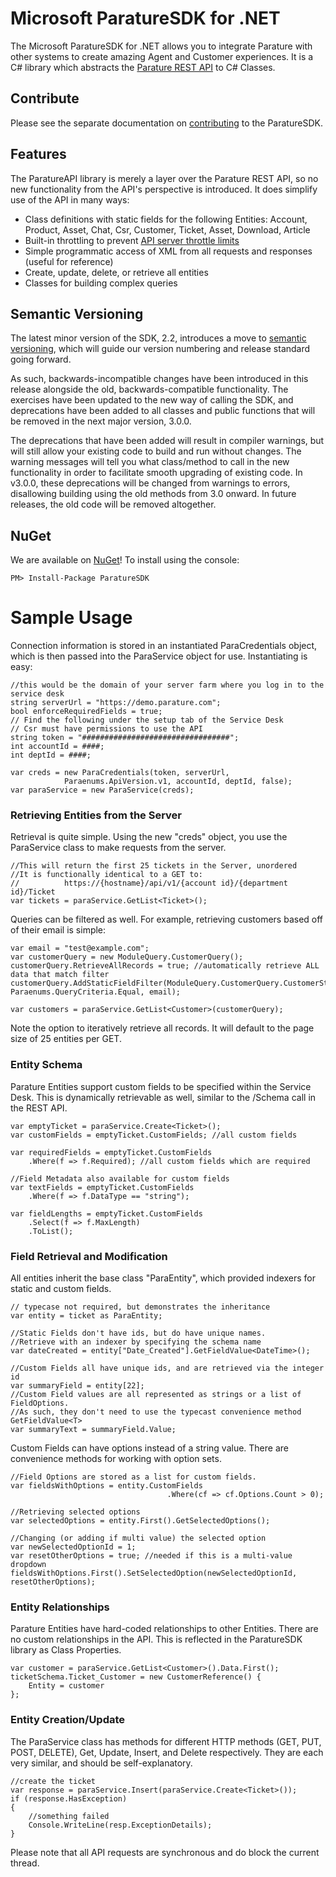 ﻿# Microsoft ParatureSDK for .NET
The Microsoft ParatureSDK for .NET allows you to integrate Parature with other systems to create amazing Agent and Customer experiences. It is a C# library which abstracts the [Parature REST API](https://support.parature.com/public/doc/api.html) to C# Classes. 

## Contribute
Please see the separate documentation on [contributing](CONTRIBUTING.md) to the ParatureSDK.

## Features
The ParatureAPI library is merely a layer over the Parature REST API, so no new functionality from the API's perspective is introduced. It does simplify use of the API in many ways:

* Class definitions with static fields for the following Entities: Account, Product, Asset, Chat, Csr, Customer, Ticket, Asset, Download, Article
* Built-in throttling to prevent [API server throttle limits](https://support.parature.com/public/doc/api.html#limits)
* Simple programmatic access of XML from all requests and responses (useful for reference)
* Create, update, delete, or retrieve all entities
* Classes for building complex queries

## Semantic Versioning
The latest minor version of the SDK, 2.2, introduces a move to [semantic versioning](http://semver.org), which will guide our version numbering and release standard going forward.

As such, backwards-incompatible changes have been introduced in this release alongside the old, backwards-compatible functionality. The exercises have been updated to the new way of calling the SDK, and deprecations have been added to all classes and public functions that will be removed in the next major version, 3.0.0.

The deprecations that have been added will result in compiler warnings, but will still allow your existing code to build and run without changes. The warning messages will tell you what class/method to call in the new functionality in order to facilitate smooth upgrading of existing code. In v3.0.0, these deprecations will be changed from warnings to errors, disallowing building using the old methods from 3.0 onward. In future releases, the old code will be removed altogether.    

## NuGet
We are available on [NuGet](https://www.nuget.org/packages/ParatureSDK/)!
To install using the console:
```
PM> Install-Package ParatureSDK
```

# Sample Usage
Connection information is stored in an instantiated ParaCredentials object, which is then passed into the ParaService object for use. Instantiating is easy:

```
//this would be the domain of your server farm where you log in to the service desk
string serverUrl = "https://demo.parature.com"; 
bool enforceRequiredFields = true;
// Find the following under the setup tab of the Service Desk
// Csr must have permissions to use the API
string token = "#################################";
int accountId = ####;
int deptId = ####;

var creds = new ParaCredentials(token, serverUrl, 
            Paraenums.ApiVersion.v1, accountId, deptId, false);
var paraService = new ParaService(creds);
```

### Retrieving Entities from the Server
Retrieval is quite simple. Using the new "creds" object, you use the ParaService class to make requests from the server.

```
//This will return the first 25 tickets in the Server, unordered
//It is functionally identical to a GET to:
//          https://{hostname}/api/v1/{account id}/{department id}/Ticket
var tickets = paraService.GetList<Ticket>();
```

Queries can be filtered as well. For example, retrieving customers based off of their email is simple:

```
var email = "test@example.com";
var customerQuery = new ModuleQuery.CustomerQuery();
customerQuery.RetrieveAllRecords = true; //automatically retrieve ALL data that match filter
customerQuery.AddStaticFieldFilter(ModuleQuery.CustomerQuery.CustomerStaticFields.CustomerEmail, Paraenums.QueryCriteria.Equal, email);

var customers = paraService.GetList<Customer>(customerQuery);
```

Note the option to iteratively retrieve all records. It will default to the page size of 25 entities per GET.

### Entity Schema
Parature Entities support custom fields to be specified within the Service Desk. This is dynamically retrievable as well, similar to the /Schema call in the REST API.

```
var emptyTicket = paraService.Create<Ticket>();
var customFields = emptyTicket.CustomFields; //all custom fields

var requiredFields = emptyTicket.CustomFields
    .Where(f => f.Required); //all custom fields which are required

//Field Metadata also available for custom fields
var textFields = emptyTicket.CustomFields
    .Where(f => f.DataType == "string");

var fieldLengths = emptyTicket.CustomFields
    .Select(f => f.MaxLength)
    .ToList();
```

### Field Retrieval and Modification
All entities inherit the base class "ParaEntity", which provided indexers for static and custom fields. 

```
// typecase not required, but demonstrates the inheritance
var entity = ticket as ParaEntity; 

//Static Fields don't have ids, but do have unique names. 
//Retrieve with an indexer by specifying the schema name
var dateCreated = entity["Date_Created"].GetFieldValue<DateTime>();

//Custom Fields all have unique ids, and are retrieved via the integer id
var summaryField = entity[22];
//Custom Field values are all represented as strings or a list of FieldOptions.
//As such, they don't need to use the typecast convenience method GetFieldValue<T>
var summaryText = summaryField.Value;
```

Custom Fields can have options instead of a string value. There are convenience methods for working with option sets.
```
//Field Options are stored as a list for custom fields.
var fieldsWithOptions = entity.CustomFields
                                   .Where(cf => cf.Options.Count > 0);

//Retrieving selected options
var selectedOptions = entity.First().GetSelectedOptions();

//Changing (or adding if multi value) the selected option
var newSelectedOptionId = 1;
var resetOtherOptions = true; //needed if this is a multi-value dropdown 
fieldsWithOptions.First().SetSelectedOption(newSelectedOptionId, resetOtherOptions);
```

### Entity Relationships
Parature Entities have hard-coded relationships to other Entities. There are no custom relationships in the API. This is reflected in the ParatureSDK library as Class Properties.

```
var customer = paraService.GetList<Customer>().Data.First();
ticketSchema.Ticket_Customer = new CustomerReference() {
    Entity = customer
};
```

### Entity Creation/Update
The ParaService class has methods for different HTTP methods (GET, PUT, POST, DELETE), Get, Update, Insert, and Delete respectively. They are each very similar, and should be self-explanatory.

```
//create the ticket
var response = paraService.Insert(paraService.Create<Ticket>());
if (response.HasException)
{
    //something failed
    Console.WriteLine(resp.ExceptionDetails);
}
```

Please note that all API requests are synchronous and do block the current thread.